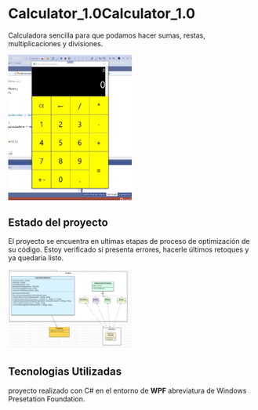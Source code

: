 # Calculator_1.0Calculator_1.0
Calculadora sencilla para que podamos hacer sumas, restas, multiplicaciones y divisiones.

<img src="imagenes/Calculator_1.0.PNG" width="50%">

## Estado del proyecto
El proyecto se encuentra en ultimas etapas de proceso de optimización de su código. Estoy verificado si presenta errores, hacerle últimos retoques y ya quedaria listo.

<img src="imagenes/UMLCalculator_1.0.png" width="50%">

## Tecnologias Utilizadas
proyecto realizado con C# en el entorno de **WPF** abreviatura de Windows Presetation Foundation.

